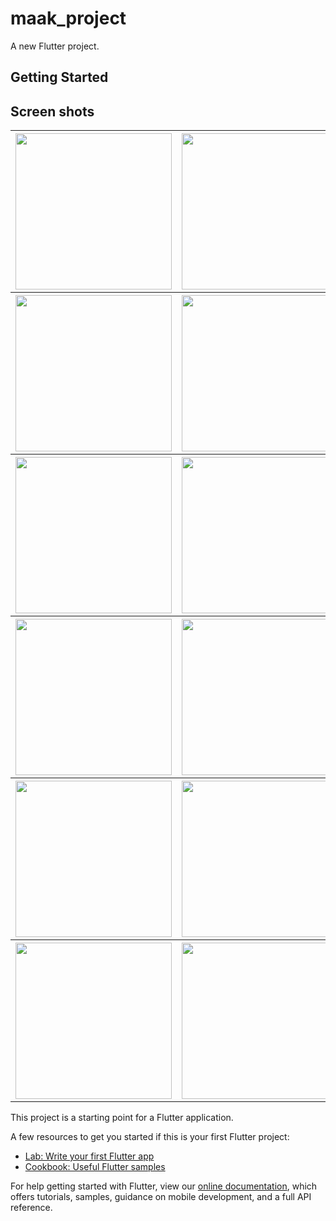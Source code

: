 # maak_project

A new Flutter project.

## Getting Started
## Screen shots
<table>
<tr>
<th><img src="https://user-images.githubusercontent.com/72551841/169683148-2db805cf-b2e6-41d0-9344-3457667643df.png" width="250"></th>
<th><img src="https://user-images.githubusercontent.com/72551841/169683154-8e4748c7-b4f6-46e2-bd13-65fbde27454e.png" width="250"></th>
<th><img src="https://user-images.githubusercontent.com/72551841/169683158-96fd84c1-b31d-4eff-aeab-b96edf2ac93b.png" width="250"></th>
<th><img src="https://user-images.githubusercontent.com/72551841/169683169-df5dc27d-16ed-4cd4-8bdb-74729f5e6bb7.png" width="250"></th>
</r>
<tr>
<th><img src="https://user-images.githubusercontent.com/72551841/169683173-937e6b7e-9c80-48b3-a6c1-2f8243ae6cfe.png" width="250"></th>
<th><img src="https://user-images.githubusercontent.com/72551841/169683186-c0b54f65-f1d9-4ec0-ae80-f2b43f7d533e.png" width="250"></th>
<th><img src="https://user-images.githubusercontent.com/72551841/169683194-c3655fc5-900d-48a2-a3d3-b70df07054b0.png" width="250"></th>
<th><img src="https://user-images.githubusercontent.com/72551841/169683217-e8a8426e-7796-4944-a8b3-f00e539a8a18.png" width="250"></th>
</tr>
<tr>


<th><img src="https://user-images.githubusercontent.com/72551841/169683224-db632c88-c30f-4c62-80dc-9f6db9531bab.png" width="250"></th>
<th><img src="https://user-images.githubusercontent.com/72551841/169683230-6db0cd00-33a1-4a95-a87e-a73658e83d48.png" width="250"></th>
<th><img src="https://user-images.githubusercontent.com/72551841/169683236-3002db36-b523-46b2-a001-17b34dcec0e7.png" width="250"></th>
<th><img src="https://user-images.githubusercontent.com/72551841/169683253-763b5b88-7b2f-4add-bb99-c977b6c6333b.png" width="250"></th>  
</tr>
<tr>

<th><img src="https://user-images.githubusercontent.com/72551841/169683258-74d8bfb0-2e5c-4de5-b102-79714de8bdfe.png" width="250"></th>
<th><img src="https://user-images.githubusercontent.com/72551841/169683267-1c8be0ea-2ff2-4a0e-b649-15fe9c153ed0.png" width="250"></th>
<th><img src="https://user-images.githubusercontent.com/72551841/169683274-f3b9952f-9dd8-42b7-80f4-1580ea59c8b8.png" width="250"></th>
<th><img src="https://user-images.githubusercontent.com/72551841/169683277-d675920e-5b3a-4117-8820-9d83afcdc149.png" width="250"></th>  
</tr>
<tr>

<th><img src="https://user-images.githubusercontent.com/72551841/169683285-e2e8aa49-d064-467d-b5ec-19bc70b543b5.png" width="250"></th>
<th><img src="https://user-images.githubusercontent.com/72551841/169683292-df89e455-e9b9-4519-886e-b47f2473ec92.png" width="250"></th>
<th><img src="https://user-images.githubusercontent.com/72551841/169683295-d04b5cb0-0cb4-45d8-afc5-575cca1e123c.png" width="250"></th>
<th><img src="https://user-images.githubusercontent.com/72551841/169683302-57b332d5-5d57-406d-9728-ff8d37ac8923.png" width="250"></th>  
</tr>

<tr>

<th><img src="https://user-images.githubusercontent.com/72551841/169683307-45b3fac1-bd3a-4868-9f08-992e380c96bd.png" width="250"></th>
<th><img src="https://user-images.githubusercontent.com/72551841/169683310-af699f64-f58b-42d3-a69d-502ee95becbc.png"width="250"></th>
<th><img src="https://user-images.githubusercontent.com/72551841/169683313-455cec63-0fb8-4f2c-af97-b92db838c67e.png" width="250"></th>  
</tr>
</table>




This project is a starting point for a Flutter application.

A few resources to get you started if this is your first Flutter project:

- [Lab: Write your first Flutter app](https://flutter.dev/docs/get-started/codelab)
- [Cookbook: Useful Flutter samples](https://flutter.dev/docs/cookbook)

For help getting started with Flutter, view our
[online documentation](https://flutter.dev/docs), which offers tutorials,
samples, guidance on mobile development, and a full API reference.
